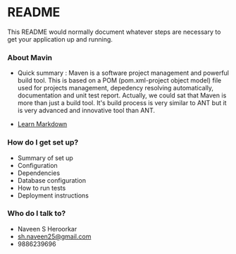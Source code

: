 # README #

This README would normally document whatever steps are necessary to get your application up and running.

### About Mavin ###

* Quick summary :
     Maven is a software project management and powerful build tool. This is based on a POM (pom.xml-project object model) file used for projects management, depedency resolving automatically, documentation and unit test report. Actually, we could sat that Maven is more than just a build tool. It's build process is very similar to ANT but it is very advanced and innovative tool than ANT.

* [Learn Markdown](http://www.dineshonjava.com/2016/10/maven-tutorial-for-beginners-eclipse.html)

### How do I get set up? ###

* Summary of set up
* Configuration
* Dependencies
* Database configuration
* How to run tests
* Deployment instructions

### Who do I talk to? ###

* Naveen S Heroorkar
* sh.naveen25@gmail.com
* 9886239696